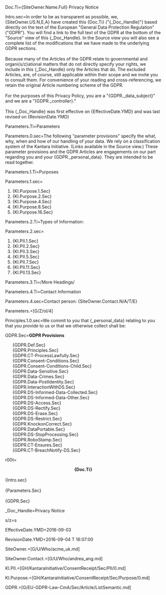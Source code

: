Doc.Ti={SiteOwner.Name.Full} Privacy Notice

Intro.sec=In order to be as transparent as possible, we, {SiteOwner.US.N,E,A} have created this {Doc.Ti} ("{_Doc_Handle}") based directly on the text of the European "General Data Protection Regulation" ("GDPR").  You will find a link to the full text of the GDPR at the bottom of the "Source" view of this {_Doc_Handle}.  In the Source view you will also see a complete list of the modifications that we have made to the underlying GDPR sections. <br> <br> Because many of the Articles of the GDPR relate to governmental and organi{s/z}ational matters that do not directly specify your rights, we include in this {_Doc_Handle} only the Articles that do.  The excluded Articles, are, of course, still applicable within their scope and we invite you to consult them. For convenience of your reading and cross-referencing, we retain the original Article numbering scheme of the GDPR.<br><br>For the purposes of this Privacy Policy, you are a "{GDPR._data_subject}" and we are a "{GDPR._controller}." <br><br>This {_Doc_Handle} was first effective on {EffectiveDate.YMD} and was last revised on {RevisionDate.YMD} 

Parameters.Ti=Parameters

Parameters.0.sec=The following "parameter provisions" specify the what, why, when and how of our handling of your data.  We rely on a classification system of the Kantara Initiative. (Links available in the Source view.) These parameter provisions and the GDPR Articles are  engagements on our part regarding you and your {GDPR._personal_data}.  They are intended to be read together. 

Parameters.1.Ti=Purposes

Parameters.1.sec=<ol><li>{KI.Purpose.1.Sec}<li>{KI.Purpose.2.Sec}<li>{KI.Purpose.4.Sec}<li>{KI.Purpose.8.Sec}<li>{KI.Purpose.16.Sec}</ol>

Parameters.2.Ti=Types of Information:

Parameters.2.sec=<ol><li>{KI.PII.1.Sec}<li>{KI.PII.2.Sec}<li>{KI.PII.3.Sec}<li>{KI.PII.5.Sec}<li>{KI.PII.7.Sec}<li>{KI.PII.11.Sec}<li>{KI.PII.13.Sec}</ol>

Parameters.3.Ti=/More Headings/

Parameters.4.Ti=Contact Information

Parameters.4.sec=Contact person:  {SiteOwner.Contact.N/A/T/E}

Parameters.=[G/Z/ol/4]

Principles.1.0.sec=We commit to you that {_personal_data} relating to you that you provide to us or that we otherwise collect shall be:

GDPR.Sec=<b>GDPR Provisions</b><ul type="none"><li>{GDPR.Def.Sec}</li><li>{GDPR.Principles.Sec}</li><li>{GDPR.CT-ProcessLawfully.Sec}</li><li>{GDPR.Consent-Conditions.Sec}</li><li>{GDPR.Consent-Conditions-Child.Sec}</li><li>{GDPR.Data-Sensitive.Sec}</li><li>{GDPR.Data-Crimes.Sec}</li><li>{GDPR.Data-PostIdentity.Sec}</li><li>{GDPR.InteractionWithDS.Sec}</li><li>{GDPR.DS-Informed-Data-Collected.Sec}</li><li>{GDPR.DS-Informed-Data-Other.Sec}</li><li>{GDPR.DS-Access.Sec}</li><li>{GDPR.DS-Rectify.Sec}</li><li>{GDPR.DS-Erase.Sec}</li><li>{GDPR.DS-Restrict.Sec}</li><li>{GDPR.KnockonCorrect.Sec}</li><li>{GDPR.DataPortable.Sec}</li><li>{GDPR.DS-StopProcessing.Sec}</li><li>{GDPR.RoboStamp.Sec}</li><li>{GDPR.CT-Ensures.Sec}</li><li>{GDPR.CT-BreachNotify-DS.Sec}</li></ul>

r00t=<b><center>{Doc.Ti}</center></b><br>{Intro.sec}<br><br>{Parameters.Sec}<br><br>{GDPR.Sec}


_Doc_Handle=Privacy Notice

s/z=s

EffectiveDate.YMD=2016-09-03

RevisionDate.YMD=2016-09-04 T 16:07:00

SiteOwner.=[G/U/Who/acme_uk.md]

SiteOwner.Contact.=[G/U/Who/andrea_ang.md]

KI.PII.=[GH/KantaraInitiative/ConsentReceipt/Sec/PII/0.md]

KI.Purpose.=[GH/KantaraInitiative/ConsentReceipt/Sec/Purpose/0.md]

GDPR.=[G/EU-GDPR-Law-CmA/Sec/Article/ListSemantic.md]
